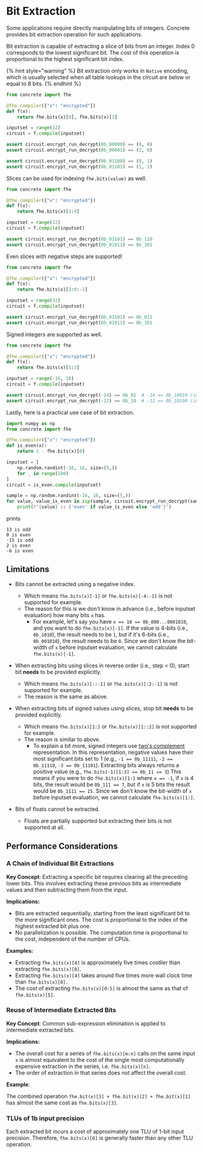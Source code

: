 # Bit Extraction

Some applications require directly manipulating bits of integers. Concrete provides bit extraction operation for such applications.

Bit extraction is capable of extracting a slice of bits from an integer. Index 0 corresponds to the lowest significant bit. The cost of this operation is proportional to the highest significant bit index.

{% hint style="warning" %}
Bit extraction only works in `Native` encoding, which is usually selected when all table lookups in the circuit are below or equal to 8 bits.
{% endhint %}

```python
from concrete import fhe

@fhe.compiler({"x": "encrypted"})
def f(x):
    return fhe.bits(x)[0], fhe.bits(x)[3]

inputset = range(32)
circuit = f.compile(inputset)

assert circuit.encrypt_run_decrypt(0b_00000) == (0, 0)
assert circuit.encrypt_run_decrypt(0b_00001) == (1, 0)

assert circuit.encrypt_run_decrypt(0b_01100) == (0, 1)
assert circuit.encrypt_run_decrypt(0b_01101) == (1, 1)
```

Slices can be used for indexing `fhe.bits(value)` as well.

```python
from concrete import fhe

@fhe.compiler({"x": "encrypted"})
def f(x):
    return fhe.bits(x)[1:4]

inputset = range(32)
circuit = f.compile(inputset)

assert circuit.encrypt_run_decrypt(0b_01101) == 0b_110
assert circuit.encrypt_run_decrypt(0b_01011) == 0b_101
```

Even slices with negative steps are supported!

```python
from concrete import fhe

@fhe.compiler({"x": "encrypted"})
def f(x):
    return fhe.bits(x)[3:0:-1]

inputset = range(32)
circuit = f.compile(inputset)

assert circuit.encrypt_run_decrypt(0b_01101) == 0b_011
assert circuit.encrypt_run_decrypt(0b_01011) == 0b_101
```

Signed integers are supported as well.

```python
from concrete import fhe

@fhe.compiler({"x": "encrypted"})
def f(x):
    return fhe.bits(x)[1:3]

inputset = range(-16, 16)
circuit = f.compile(inputset)

assert circuit.encrypt_run_decrypt(-14) == 0b_01  # -14 == 0b_10010 (in two's complement)
assert circuit.encrypt_run_decrypt(-12) == 0b_10  # -12 == 0b_10100 (in two's complement)
```

Lastly, here is a practical use case of bit extraction.

```python
import numpy as np
from concrete import fhe

@fhe.compiler({"x": "encrypted"})
def is_even(x):
    return 1 - fhe.bits(x)[0]

inputset = [
    np.random.randint(-16, 16, size=(5,))
    for _ in range(100)
]
circuit = is_even.compile(inputset)

sample = np.random.randint(-16, 16, size=(5,))
for value, value_is_even in zip(sample, circuit.encrypt_run_decrypt(sample)):
    print(f"{value} is {'even' if value_is_even else 'odd'}")
```

prints

```
13 is odd
0 is even
-15 is odd
2 is even
-6 is even
```

## Limitations

- Bits cannot be extracted using a negative index.
  - Which means `fhe.bits(x)[-1]` or `fhe.bits(x)[-4:-1]` is not supported for example.
  - The reason for this is we don't know in advance (i.e., before inputset evaluation) how many bits `x` has.
    - For example, let's say you have `x == 10 == 0b_000...0001010`, and you want to do `fhe.bits(x)[-1]`. If the value is 4-bits (i.e., `0b_1010`), the result needs to be `1`, but if it's 6-bits (i.e., `0b_001010`), the result needs to be `0`. Since we don't know the bit-width of `x` before inputset evaluation, we cannot calculate `fhe.bits(x)[-1]`.
  
- When extracting bits using slices in reverse order (i.e., step < 0), start bit **needs** to be provided explicitly.
  - Which means `fhe.bits(x)[::-1]` or `fhe.bits(x)[:2:-1]` is not supported for example.
  - The reason is the same as above.

- When extracting bits of signed values using slices, stop bit **needs** to be provided explicitly.
    - Which means `fhe.bits(x)[1:]` or `fhe.bits(x)[1::2]` is not supported for example.
    - The reason is similar to above.
      - To explain a bit more, signed integers use [two's complement](https://en.wikipedia.org/wiki/Two%27s_complement#:~:text=Two's%20complement%20is%20the%20most,number%20is%20positive%20or%20negative) representation. In this representation, negative values have their most significant bits set to 1 (e.g., `-1 == 0b_11111`, `-2 == 0b_11110`, `-3 == 0b_11101`). Extracting bits always returns a positive value (e.g., `fhe.bits(-1)[1:3] == 0b_11 == 3`) This means if you were to do `fhe.bits(x)[1:]` where `x == -1`, if `x` is 4 bits, the result would be `0b_111 == 7`, but if `x` is 5 bits the result would be `0b_1111 == 15`. Since we don't know the bit-width of `x` before inputset evaluation, we cannot calculate `fhe.bits(x)[1:]`.

- Bits of floats cannot be extracted.
  - Floats are partially supported but extracting their bits is not supported at all.

## Performance Considerations

### A Chain of Individual Bit Extractions

**Key Concept**: Extracting a specific bit requires clearing all the preceding lower bits. This involves extracting these previous bits as intermediate values and then subtracting them from the input.

**Implications:**

* Bits are extracted sequentially, starting from the least significant bit to the more significant ones. The cost is proportional to the index of the highest extracted bit plus one.
* No parallelization is possible. The computation time is proportional to the cost, independent of the number of CPUs.

**Examples:**

* Extracting `fhe.bits(x)[4]` is approximately five times costlier than extracting `fhe.bits(x)[0]`.
* Extracting `fhe.bits(x)[4]` takes around five times more wall clock time than `fhe.bits(x)[0]`.
* The cost of extracting `fhe.bits(x)[0:5]` is almost the same as that of `fhe.bits(x)[5]`.

### Reuse of Intermediate Extracted Bits

**Key Concept**: Common sub-expression elimination is applied to intermediate extracted bits.

**Implications:**

* The overall cost for a series of `fhe.bits(x)[m:n]` calls on the same input `x` is almost equivalent to the cost of the single most computationally expensive extraction in the series, i.e. `fhe.bits(x)[n]`.
* The order of extraction in that series does not affect the overall cost.

**Example**:

The combined operation `fhe.bit(x)[3] + fhe.bit(x)[2] + fhe.bit(x)[1]` has almost the same cost as `fhe.bits(x)[3]`.

### TLUs of 1b input precision

Each extracted bit incurs a cost of approximately one TLU of 1-bit input precision. Therefore, `fhe.bits(x)[0]` is generally faster than any other TLU operation.

